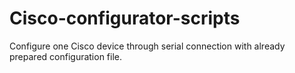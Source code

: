 # Cisco-configurator-scripts
Configure one Cisco device through serial connection with already prepared configuration file.
